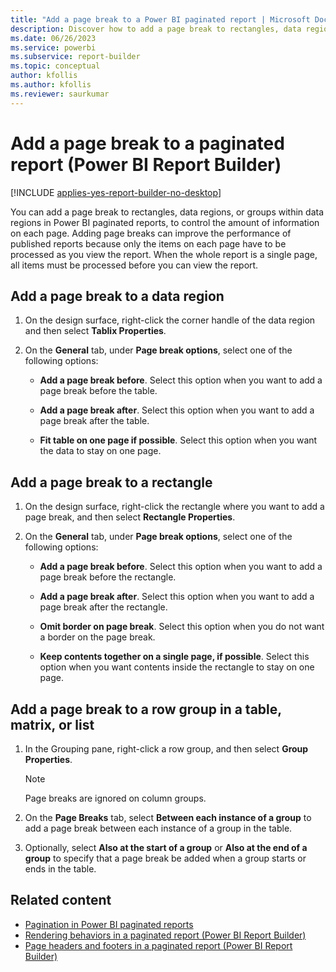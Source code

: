 ```yaml
---
title: "Add a page break to a Power BI paginated report | Microsoft Docs"
description: Discover how to add a page break to rectangles, data regions, or groups within data regions in Power BI Report Builder to control the information on each page.
ms.date: 06/26/2023
ms.service: powerbi
ms.subservice: report-builder
ms.topic: conceptual
author: kfollis
ms.author: kfollis
ms.reviewer: saurkumar
---
```

# Add a page break to a paginated report (Power BI Report Builder)

[!INCLUDE [applies-yes-report-builder-no-desktop](../../includes/applies-yes-report-builder-no-desktop.md)]

  You can add a page break to rectangles, data regions, or groups within data regions in Power BI paginated reports, to control the amount of information on each page. Adding page breaks can improve the performance of published reports because only the items on each page have to be processed as you view the report. When the whole report is a single page, all items must be processed before you can view the report.  
  
  
## Add a page break to a data region  
  
1. On the design surface, right-click the corner handle of the data region and then select **Tablix Properties**.  
  
1. On the **General** tab, under **Page break options**, select one of the following options:  
  
    - **Add a page break before**. Select this option when you want to add a page break before the table.  
  
    - **Add a page break after**. Select this option when you want to add a page break after the table.  
  
    - **Fit table on one page if possible**. Select this option when you want the data to stay on one page.  
  
## Add a page break to a rectangle  
  
1. On the design surface, right-click the rectangle where you want to add a page break, and then select **Rectangle Properties**.  
  
1. On the **General** tab, under **Page break options**, select one of the following options:  
  
    - **Add a page break before**. Select this option when you want to add a page break before the rectangle.  
  
    - **Add a page break after**. Select this option when you want to add a page break after the rectangle.  
  
    - **Omit border on page break**. Select this option when you do not want a border on the page break.  
  
    - **Keep contents together on a single page, if possible**. Select this option when you want contents inside the rectangle to stay on one page.  
  
## Add a page break to a row group in a table, matrix, or list  
  
1. In the Grouping pane, right-click a row group, and then select **Group Properties**.  
  
    > [!NOTE]  
    >  Page breaks are ignored on column groups.  
  
1. On the **Page Breaks** tab, select **Between each instance of a group** to add a page break between each instance of a group in the table.  
  
1. Optionally, select **Also at the start of a group** or **Also at the end of a group** to specify that a page break be added when a group starts or ends in the table.  
  
## Related content

- [Pagination in Power BI paginated reports](../paginated-reports-pagination.md)   
- [Rendering behaviors in a paginated report (Power BI Report Builder)](../report-design/render-behaviors-report-builder-service.md)   
- [Page headers and footers in a paginated report (Power BI Report Builder)](../report-design/page-headers-footers-report-builder-service.md)  
  
  
